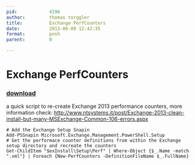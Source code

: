 ```yaml
---
pid:            4196
author:         thomas torggler
title:          Exchange PerfCounters
date:           2013-06-09 12:42:35
format:         posh
parent:         0

---
```


# Exchange PerfCounters

### [download](Scripts\4196.ps1)

a quick script to re-create Exchange 2013 performance counters, more information check: http://www.ntsystems.it/post/Exchange-2013-clean-install-but-many-MSExchange-Common-106-errors.aspx

```posh
# Add the Exchange Setup Snapin
Add-PSSnapin Microsoft.Exchange.Management.PowerShell.Setup
# Get the performace counter definitions from within the Exchange setup directory and recreate the counters
Get-ChildItem "$exInstall\Setup\Perf" | Where-Object {$_.Name -match ".xml"} | Foreach {New-PerfCounters -DefinitionFileName $_.FullName}
```
